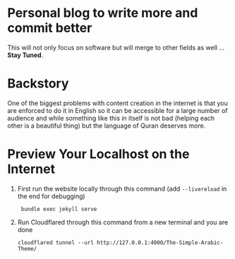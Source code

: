 # Personal blog to write more and commit better
This will not only focus on software but will merge to other fields as well ... **Stay Tuned**.

# Backstory
One of the biggest problems with content creation in the internet is that you are enforced to do it in English so it can be accessible for a large number of audience and while something like this in itself is not bad (helping each other is a beautiful thing) but the language of Quran deserves more.

# Preview Your Localhost on the Internet
1. First run the website locally through this command (add `--livereload` in the end for debugging)
   
        bundle exec jekyll serve

2. Run Cloudflared through this command from a new terminal and you are done
   
       cloudflared tunnel --url http://127.0.0.1:4000/The-Simple-Arabic-Theme/
